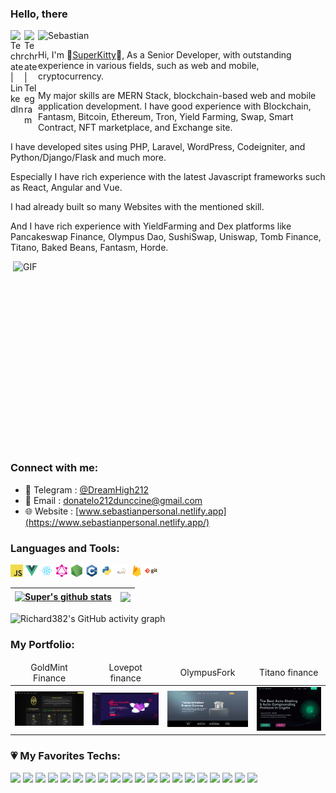 ### Hello, there  
  [<img align="left" alt="Techrate | LinkedIn" width="22px" src="https://cdn.jsdelivr.net/npm/simple-icons@v3/icons/gmail.svg" />][gmail]
  [<img align="left" alt="Techrate | Telegram" width="22px" src="https://cdn.jsdelivr.net/npm/simple-icons@v3/icons/telegram.svg" />][telegram]
  <img src="https://komarev.com/ghpvc/?username=Richard382&label=Profile%20views&color=0e75b6&style=flat" alt="Sebastian" />  

  [gmail]: mailto:donatelo212dunccine@gmail.com
  [telegram]: https://t.me/DreamHigh212   
     
  Hi, I'm 🥇[SuperKitty](https://t.me/DreamHigh212/)🥇, As a Senior Developer, with outstanding experience in various fields, such as web and mobile, cryptocurrency.

My major skills are MERN Stack, blockchain-based web and mobile application development. I have good experience with Blockchain, Fantasm, Bitcoin, Ethereum, Tron, Yield Farming, Swap, Smart Contract, NFT marketplace, and Exchange site.

I have developed sites using PHP, Laravel, WordPress, Codeigniter, and Python/Django/Flask and much more.

Especially I have rich experience with the latest Javascript frameworks such as React, Angular and Vue.

I had already built so many Websites with the mentioned skill.     
   
And I have rich experience with YieldFarming and Dex platforms like Pancakeswap Finance, Olympus Dao, SushiSwap, Uniswap, Tomb Finance, Titano, Baked Beans, Fantasm, Horde.

<div>
  <img align="right" alt="GIF" src="https://www.mygo.ge/uploads/blog/1584023795.jpg" width="500" height="320"/>
</div>
  
### Connect with me:

- 💬 Telegram : [@DreamHigh212](https://t.me/DreamHigh212)
- 📧 Email : donatelo212dunccine@gmail.com
- 🌐 Website : [www.sebastianpersonal.netlify.app](https://www.sebastianpersonal.netlify.app/)

### Languages and Tools:
 
<code><img height="20" src="https://raw.githubusercontent.com/github/explore/80688e429a7d4ef2fca1e82350fe8e3517d3494d/topics/javascript/javascript.png"></code>
<code><img height="20" src="https://raw.githubusercontent.com/github/explore/80688e429a7d4ef2fca1e82350fe8e3517d3494d/topics/vue/vue.png"></code>
<code><img height="20" src="https://raw.githubusercontent.com/github/explore/80688e429a7d4ef2fca1e82350fe8e3517d3494d/topics/react/react.png"></code>
<code><img height="20" src="https://raw.githubusercontent.com/github/explore/5c058a388828bb5fde0bcafd4bc867b5bb3f26f3/topics/graphql/graphql.png"></code>
<code><img height="20" src="https://raw.githubusercontent.com/github/explore/80688e429a7d4ef2fca1e82350fe8e3517d3494d/topics/nodejs/nodejs.png"></code>
<code><img height="20" src="https://raw.githubusercontent.com/github/explore/80688e429a7d4ef2fca1e82350fe8e3517d3494d/topics/cpp/cpp.png"></code>
<code><img height="20" src="https://raw.githubusercontent.com/github/explore/80688e429a7d4ef2fca1e82350fe8e3517d3494d/topics/python/python.png"></code>
<code><img height="20" src="https://raw.githubusercontent.com/github/explore/80688e429a7d4ef2fca1e82350fe8e3517d3494d/topics/mysql/mysql.png"></code>
<code><img height="20" src="https://raw.githubusercontent.com/github/explore/80688e429a7d4ef2fca1e82350fe8e3517d3494d/topics/firebase/firebase.png"></code>
<code><img height="20" src="https://raw.githubusercontent.com/github/explore/80688e429a7d4ef2fca1e82350fe8e3517d3494d/topics/git/git.png"></code>

| <a href="https://github.com/super0326?tab=repositories"><img align="center" src="https://github-readme-stats.vercel.app/api?username=super0326&show_icons=true&include_all_commits=true&theme=buefy&hide_border=true" alt="Super's github stats" /> </a>| <a href="https://github.com/super0326?tab=repositories"><img align="center" src="https://github-readme-stats.vercel.app/api/top-langs/?username=super0326&layout=compact&theme=buefy&hide_border=true" /> </a> |
| ------------- | ------------- |

<!--   GitHub stats graph -->
![Richard382's GitHub activity graph](https://activity-graph.herokuapp.com/graph?username=Richard382&hide_border=true&theme=github-light)

### My Portfolio:

<table>
    <thead align="center">
        <tr>
            <td>GoldMint Finance</td>
            <td>Lovepot finance</td>           
            <td>OlympusFork</td>
            <td>Titano finance</td>
        </tr>
    </thead>
    <tr>
        <td>
            <a href="https://goldmint.finance/" target="_blank">
                <img src="https://raw.githubusercontent.com/Richard382/Richard382/main/Portfolio/tomb-2.png" width="200">
            </a>
        </td>
        <td>
            <a href="https://lovepot.finance/" target="_blank">
                <img src="https://raw.githubusercontent.com/Richard382/Richard382/main/Portfolio/pancake.png" width="200">
            </a>
        </td> 
        <td>
            <a href="https://app.olympusdao.finance/" target="_blank">
                <img src="https://raw.githubusercontent.com/Richard382/Richard382/main/Portfolio/olympus.png" width="200">
            </a>
        </td>
        <td>
            <a href="https://titano.finance/" target="_blank">
                <img src="https://raw.githubusercontent.com/Richard382/Richard382/main/Portfolio/Titano.png" width="200">
            </a>
        </td>                
    </tr>
</table>

### 💗 My Favorites Techs:

![](https://img.shields.io/badge/Network-BitCoin-informational?style=flat&logo=bitcoin&logoColor=white&color=3bac3a)
![](https://img.shields.io/badge/Network-Ethereum-informational?style=flat&logo=ethereum&logoColor=white&color=3bac3a)
![](https://img.shields.io/badge/Language-Solidity-informational?style=flat&logo=solidity&logoColor=white&color=3bac3a)
![](https://img.shields.io/badge/Token-ERC721-informational?style=flat&logo=erc721&logoColor=white&color=3bac3a)
![](https://img.shields.io/badge/Token-ERC1155-informational?style=flat&logo=erc1155&logoColor=white&color=3bac3a)
![](https://img.shields.io/badge/Token-ERC20-informational?style=flat&logo=erc20&logoColor=white&color=3bac3a)
![](https://img.shields.io/badge/Framework-React-informational?style=flat&logo=react&logoColor=white&color=3bac3a)
![](https://img.shields.io/badge/Framework-Vue-informational?style=flat&logo=vue.js&logoColor=white&color=3bac3a)
![](https://img.shields.io/badge/Framework-Angular-informational?style=flat&logo=angular&logoColor=white&color=3bac3a)
![](https://img.shields.io/badge/Framework-Ruby_On_Rails-informational?style=flat&logo=ruby&logoColor=white&color=3bac3a)
![](https://img.shields.io/badge/Language-JavaScript-informational?style=flat&logo=javascript&logoColor=white&color=3bac3a)
![](https://img.shields.io/badge/Language-TypeScript-informational?style=flat&logo=typescript&logoColor=white&color=3bac3a)
![](https://img.shields.io/badge/Language-PHP-informational?style=flat&logo=php&logoColor=white&color=3bac3a)
![](https://img.shields.io/badge/Language-Laravel-informational?style=flat&logo=laravel&logoColor=white&color=3bac3a)
![](https://img.shields.io/badge/CI/CD-Github_Action-informational?style=flat&logo=github&logoColor=white&color=3bac3a)
![](https://img.shields.io/badge/Database-PostgreSQL-informational?style=flat&logo=postgresql&logoColor=white&color=3bac3a)
![](https://img.shields.io/badge/Database-MySQL-informational?style=flat&logo=mysql&logoColor=white&color=3bac3a)
![](https://img.shields.io/badge/Database-MongoDB-informational?style=flat&logo=mongodb&logoColor=white&color=3bac3a)
![](https://img.shields.io/badge/Shell-Bash-informational?style=flat&logo=gnu-bash&logoColor=white&color=3bac3a)
![](https://img.shields.io/badge/Tools-Docker-informational?style=flat&logo=docker&logoColor=white&color=3bac3a)
